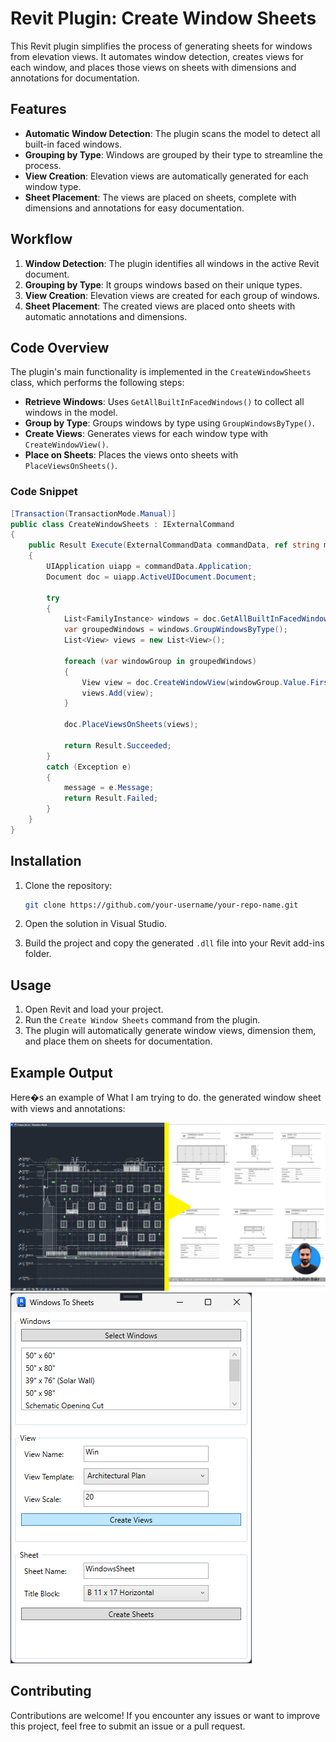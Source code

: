 # Revit Plugin: Create Window Sheets

This Revit plugin simplifies the process of generating sheets for windows from elevation views. It automates window detection, creates views for each window, and places those views on sheets with dimensions and annotations for documentation.

## Features

- **Automatic Window Detection**: The plugin scans the model to detect all built-in faced windows.
- **Grouping by Type**: Windows are grouped by their type to streamline the process.
- **View Creation**: Elevation views are automatically generated for each window type.
- **Sheet Placement**: The views are placed on sheets, complete with dimensions and annotations for easy documentation.

## Workflow

1. **Window Detection**: The plugin identifies all windows in the active Revit document.
2. **Grouping by Type**: It groups windows based on their unique types.
3. **View Creation**: Elevation views are created for each group of windows.
4. **Sheet Placement**: The created views are placed onto sheets with automatic annotations and dimensions.

## Code Overview

The plugin's main functionality is implemented in the `CreateWindowSheets` class, which performs the following steps:

- **Retrieve Windows**: Uses `GetAllBuiltInFacedWindows()` to collect all windows in the model.
- **Group by Type**: Groups windows by type using `GroupWindowsByType()`.
- **Create Views**: Generates views for each window type with `CreateWindowView()`.
- **Place on Sheets**: Places the views onto sheets with `PlaceViewsOnSheets()`.

### Code Snippet

```csharp
[Transaction(TransactionMode.Manual)]
public class CreateWindowSheets : IExternalCommand
{
    public Result Execute(ExternalCommandData commandData, ref string message, ElementSet elements)
    {
        UIApplication uiapp = commandData.Application;
        Document doc = uiapp.ActiveUIDocument.Document;

        try
        {
            List<FamilyInstance> windows = doc.GetAllBuiltInFacedWindows();
            var groupedWindows = windows.GroupWindowsByType();
            List<View> views = new List<View>();

            foreach (var windowGroup in groupedWindows)
            {
                View view = doc.CreateWindowView(windowGroup.Value.FirstOrDefault());
                views.Add(view);
            }

            doc.PlaceViewsOnSheets(views);

            return Result.Succeeded;
        }
        catch (Exception e)
        {
            message = e.Message;
            return Result.Failed;
        }
    }
}
```

## Installation

1. Clone the repository:

   ```bash
   git clone https://github.com/your-username/your-repo-name.git
   ```

2. Open the solution in Visual Studio.

3. Build the project and copy the generated `.dll` file into your Revit add-ins folder.

## Usage

1. Open Revit and load your project.
2. Run the `Create Window Sheets` command from the plugin.
3. The plugin will automatically generate window views, dimension them, and place them on sheets for documentation.

## Example Output

Here�s an example of What I am trying to do. the generated window sheet with views and annotations:

![Window Sheets Example](./Resources/window_sheet_example.png)
![Window Sheets Example](./Resources/WindowsToSheetUI.png)

## Contributing

Contributions are welcome! If you encounter any issues or want to improve this project, feel free to submit an issue or a pull request.

